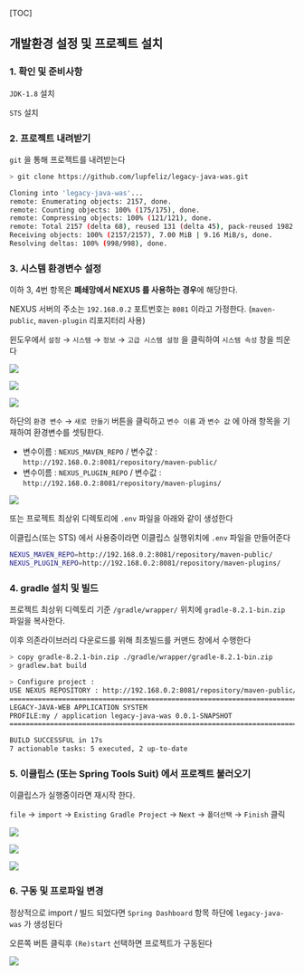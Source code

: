 [TOC]
## 개발환경 설정 및 프로젝트 설치

### 1. 확인 및 준비사항

`JDK-1.8` 설치

`STS` 설치

### 2. 프로젝트 내려받기

`git` 을 통해 프로젝트를 내려받는다

<!--[-------------------------------------------------------------------------->
```bash
> git clone https://github.com/lupfeliz/legacy-java-was.git

Cloning into 'legacy-java-was'...
remote: Enumerating objects: 2157, done.
remote: Counting objects: 100% (175/175), done.
remote: Compressing objects: 100% (121/121), done.
remote: Total 2157 (delta 68), reused 131 (delta 45), pack-reused 1982 (from 1)
Receiving objects: 100% (2157/2157), 7.00 MiB | 9.16 MiB/s, done.
Resolving deltas: 100% (998/998), done.
```
<!--]-------------------------------------------------------------------------->

### 3. 시스템 환경변수 설정

이하 3, 4번 항목은 **폐쇄망에서 NEXUS 를 사용하는 경우**에 해당한다.

NEXUS 서버의 주소는 `192.168.0.2` 포트번호는 `8081` 이라고 가정한다. (`maven-public`, `maven-plugin` 리포지터리 사용)

윈도우에서 `설정` → `시스템` → `정보` → `고급 시스템 설정` 을 클릭하여 `시스템 속성` 창을 띄운다

![](./02-environment-001.png)

![](./02-environment-002.png)

![](./02-environment-003.png)

하단의 `환경 변수` → `새로 만들기` 버튼을 클릭하고 `변수 이름` 과 `변수 값` 에 아래 항목을 기재하여 환경변수를 셋팅한다.

- 변수이름 : `NEXUS_MAVEN_REPO` / 변수값 : `http://192.168.0.2:8081/repository/maven-public/`
- 변수이름 : `NEXUS_PLUGIN_REPO` / 변수값 : `http://192.168.0.2:8081/repository/maven-plugins/`

![](./02-environment-004.png)

또는 프로젝트 최상위 디렉토리에 `.env` 파일을 아래와 같이 생성한다

이클립스(또는 STS) 에서 사용중이라면 이클립스 실행위치에 `.env` 파일을 만들어준다

<!--[-------------------------------------------------------------------------->
```bash
NEXUS_MAVEN_REPO=http://192.168.0.2:8081/repository/maven-public/
NEXUS_PLUGIN_REPO=http://192.168.0.2:8081/repository/maven-plugins/
```
<!--]-------------------------------------------------------------------------->

### 4. gradle 설치 및 빌드

프로젝트 최상위 디렉토리 기준 `/gradle/wrapper/` 위치에 `gradle-8.2.1-bin.zip` 파일을 복사한다.

이후 의존라이브러리 다운로드를 위해 최초빌드를 커맨드 창에서 수행한다

<!--[-------------------------------------------------------------------------->
```bash
> copy gradle-8.2.1-bin.zip ./gradle/wrapper/gradle-8.2.1-bin.zip
> gradlew.bat build

> Configure project :
USE NEXUS REPOSITORY : http://192.168.0.2:8081/repository/maven-public/
================================================================================
LEGACY-JAVA-WEB APPLICATION SYSTEM
PROFILE:my / application legacy-java-was 0.0.1-SNAPSHOT
================================================================================

BUILD SUCCESSFUL in 17s
7 actionable tasks: 5 executed, 2 up-to-date
```
<!--]-------------------------------------------------------------------------->

### 5. 이클립스 (또는 Spring Tools Suit) 에서 프로젝트 불러오기

이클립스가 실행중이라면 재시작 한다.

`file` → `import` → `Existing Gradle Project` → `Next` → `폴더선택` → `Finish` 클릭

![](./02-environment-005.png)

![](./02-environment-006.png)

![](./02-environment-007.png)

### 6. 구동 및 프로파일 변경

정상적으로 import / 빌드 되었다면 `Spring Dashboard` 항목 하단에 `legacy-java-was` 가 생성된다

오른쪽 버튼 클릭후 `(Re)start` 선택하면 프로젝트가 구동된다

![](./02-environment-008.png)